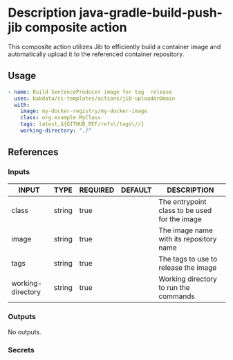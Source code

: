 # Description java-gradle-build-push-jib composite action

This composite action utilizes Jib to efficiently build a container image and automatically upload it to the referenced container repository.

## Usage

```yaml
- name: Build SentenceProducer image for tag  release
  uses: bakdata/ci-templates/actions/jib-uploader@main
  with:
    image: my-docker-registry/my-docker-image
    class: org.example.MyClass
    tags: latest,${GITHUB_REF/refs\/tags\//}
    working-directory: "./"
```

## References

### Inputs

<!-- AUTO-DOC-INPUT:START - Do not remove or modify this section -->

| INPUT             | TYPE   | REQUIRED | DEFAULT | DESCRIPTION                                   |
| ----------------- | ------ | -------- | ------- | --------------------------------------------- |
| class             | string | true     |         | The entrypoint class to be used for the image |
| image             | string | true     |         | The image name with its repository name       |
| tags              | string | true     |         | The tags to use to release the image          |
| working-directory | string | true     |         | Working directory to run the commands         |

<!-- AUTO-DOC-INPUT:END -->

### Outputs

<!-- AUTO-DOC-OUTPUT:START - Do not remove or modify this section -->

No outputs.

<!-- AUTO-DOC-OUTPUT:END -->

### Secrets

